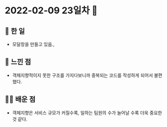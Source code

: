 # 2022-02-09 23일차 📆

## 📃 한 일

- 모달창을 만들고 있음.,

## 📝 느낀 점

- 객체지향적이지 못한 구조를 가지다보니까 중복되는 코드를 작성하게 되어서 불편했다.

## 👨‍💼 배운 점

- 객체지향은 서비스 규모가 커질수록, 일하는 팀원의 수가 늘어날 수록 더욱 중요한 것 같다.